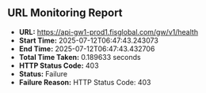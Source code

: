 ## URL Monitoring Report

- **URL:** https://api-gw1-prod1.fisglobal.com/gw/v1/health
- **Start Time:** 2025-07-12T06:47:43.243073
- **End Time:** 2025-07-12T06:47:43.432706
- **Total Time Taken:** 0.189633 seconds
- **HTTP Status Code:** 403
- **Status:** Failure
- **Failure Reason:** HTTP Status Code: 403
